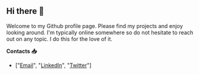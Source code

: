## Hi there 👋

Welcome to my Github profile page. Please find my projects and enjoy looking around. I'm typically online somewhere so do not hesitate to reach out on any topic. I do this for the love of it.

**Contacts 📥**
- ["[Email](mailto://enitanchris@gmail.com)", "[LinkedIn](https://www.linkedin.com/in/enitan-chris/)", "[Twitter](https://twitter.com/mushsick)"]


<!-- Here are some ideas to get you started:

- 🔭 I’m currently working on ...
- 🌱 I’m currently learning ...
- 👯 I’m looking to collaborate on ...
- 🤔 I’m looking for help with ...
- 💬 Ask me about ...
- 📫 How to reach me: ...
- 😄 Pronouns: ...
- ⚡ Fun fact: ...
 -->

